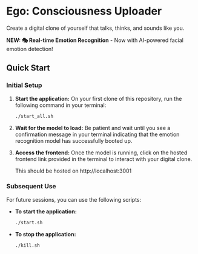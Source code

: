 # Ego: Consciousness Uploader

Create a digital clone of yourself that talks, thinks, and sounds like you.

**NEW: 🎭 Real-time Emotion Recognition** - Now with AI-powered facial emotion detection!

## Quick Start

### Initial Setup

1.  **Start the application:**
    On your first clone of this repository, run the following command in your terminal:
    ```bash
    ./start_all.sh
    ```

2.  **Wait for the model to load:**
    Be patient and wait until you see a confirmation message in your terminal indicating that the emotion recognition model has successfully booted up.

3.  **Access the frontend:**
    Once the model is running, click on the hosted frontend link provided in the terminal to interact with your digital clone.

    This should be hosted on http://localhost:3001


### Subsequent Use

For future sessions, you can use the following scripts:

*   **To start the application:**
    ```bash
    ./start.sh
    ```

*   **To stop the application:**
    ```bash
    ./kill.sh
    ```